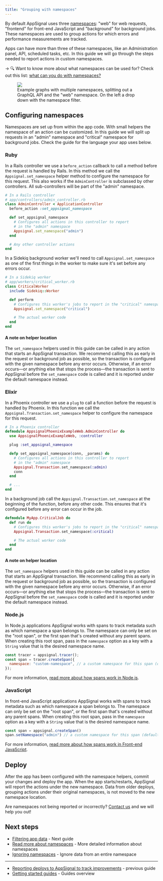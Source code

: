 ```yaml
---
title: "Grouping with namespaces"
---
```


By default AppSignal uses three [namespaces]: "web" for web requests, "frontend" for front-end JavaScript and "background" for background jobs. These namespaces are used to group actions for which errors and performance measurements are tracked.

Apps can have more than three of these namespaces, like an Administration panel, API, scheduled tasks, etc. In this guide we will go through the steps needed to report actions in custom namespaces.

-> 🔍 Want to know more about what namespaces can be used for? Check out this list: [what can you do with namespaces?](/application/namespaces.html#what-can-you-do-with-namespaces)

<figure>
  <img src="/assets/images/screenshots/app_graphs_namespaces.png">
  <figcaption>Example graphs with multiple namespaces, splitting out a GraphQL API and the "web" namespace. On the left a drop down with the namespace filter.</figcaption>
</figure>

## Configuring namespaces

Namespaces are set up from within the app code. With small helpers the namespace of an action can be customized. In this guide we will split up requests in an "admin" namespace and "critical" namespace for background jobs. Check the guide for the language your app uses below.

### Ruby

In a Rails controller we use a `before_action` callback to call a method before the request is handled by Rails. In this method we call the `Appsignal.set_namespace` helper method to configure the namespace for this request. This also works if the `AdminController` is subclassed by other controllers. All sub-controllers will be part of the "admin" namespace.

```ruby
# In a Rails controller
# app/controllers/admin_controller.rb
class AdminController < ApplicationController
  before_action :set_appsignal_namespace

  def set_appsignal_namespace
    # Configures all actions in this controller to report
    # in the "admin" namespace
    Appsignal.set_namespace("admin")
  end

  # Any other controller actions
end
```

In a Sidekiq background worker we'll need to call `Appsignal.set_namespace` as one of the first things in the worker to make sure it's set before any errors occur.

```ruby
# In a Sidekiq worker
# app/workers/critical_worker.rb
class CriticalWorker
  include Sidekiq::Worker

  def perform
    # Configures this worker's jobs to report in the "critical" namespace
    Appsignal.set_namespace("critical")

    # The actual worker code
  end
end
```

#### A note on helper location

The `set_namespace` helpers used in this guide can be called in any action that starts an AppSignal transaction. We recommend calling this as early in the request or background job as possible, so the transaction is configured with the given namespace before any error occurs. Otherwise, if an error occurs—or anything else that stops the process—the transaction is sent to AppSignal before the `set_namespace` code is called and it is reported under the default namespace instead.

### Elixir

In a Phoenix controller we use a `plug` to call a function before the request is handled by Phoenix. In this function we call the `Appsignal.Transaction.set_namespace` helper to configure the namespace for this request.

```elixir
# In a Phoenix controller
defmodule AppsignalPhoenixExampleWeb.AdminController do
  use AppsignalPhoenixExampleWeb, :controller

  plug :set_appsignal_namespace

  defp set_appsignal_namespace(conn, _params) do
    # Configures all actions in this controller to report
    # in the "admin" namespace
    Appsignal.Transaction.set_namespace(:admin)
    conn
  end

  # ...
end
```

In a background job call the `Appsignal.Transaction.set_namespace` at the beginning of the function, before any other code. This ensures that it's configured before any error can occur in the job.

```elixir
defmodule MyApp.CriticalJob do
  def run do
    # Configures this worker's jobs to report in the "critical" namespace
    Appsignal.Transaction.set_namespace(:critical)

    # The actual worker code
  end
end
```

#### A note on helper location

The `set_namespace` helpers used in this guide can be called in any action that starts an AppSignal transaction. We recommend calling this as early in the request or background job as possible, so the transaction is configured with the given namespace before any error occurs. Otherwise, if an error occurs—or anything else that stops the process—the transaction is sent to AppSignal before the `set_namespace` code is called and it is reported under the default namespace instead.

### Node.js

In Node.js applications AppSignal works with spans to track metadata such as which namespace a span belongs to. The namespace can only be set on the "root span", or the first span that's created without any parent spans. When creating this root span, pass in the `namespace` option as a key with a `String` value that is the desired namespace name.

```js
const tracer = appsignal.tracer();
const span = tracer.createSpan({
  namespace: "custom-namespace", // a custom namespace for this span (defaults to `web`)
});
```

For more information, [read more about how spans work in Node.js](/nodejs/tracing/tracer.html).

### JavaScript

In front-end JavaScript applications AppSignal works with spans to track metadata such as which namespace a span belongs to. The namespace can only be set on the "root span", or the first span that's created without any parent spans. When creating this root span, pass in the `namespace` option as a key with a `String` value that is the desired namespace name.

```js
const span = appsignal.createSpan()
span.setNamespace("admin") // a custom namespace for this span (defaults to `frontend`)
```

For more information, [read more about how spans work in Front-end JavaScript](front-end/span.html).

## Deploy

After the app has been configured with the namespace helpers, commit your changes and deploy the app. When the app starts/restarts, AppSignal will report the actions under the new namespace. Data from older deploys, grouping actions under their original namespaces, is not moved to the new namespace location.

Are namespaces not being reported or incorrectly? [Contact us][contact] and we will help you out!

## Next steps

- [Filtering app data][filtering] - Next guide
- [Read more about namespaces][namespaces] - More detailed information about namespaces
- [Ignoring namespaces][ignoring namespaces] - Ignore data from an entire namespace

---

- [Reporting deploys to AppSignal to track improvements](/guides/deploy-markers.html) - previous guide
- [Getting started guides](/guides/) - Guides overview

[namespaces]: /application/namespaces.html
[ignoring namespaces]: /application/namespaces.html#ignoring-namespaces
[filtering]: /guides/filter-data/
[contact]: mailto:support@appsignal.com
